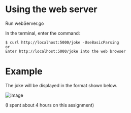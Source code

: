 # Using the web server

Run webServer.go

In the terminal, enter the command: 
```
$ curl http://localhost:5000/joke -UseBasicParsing
or
Enter http://localhost:5000/joke into the web browser
```
# Example
The joke will be displayed in the format shown below.

![image](https://user-images.githubusercontent.com/24797287/204219489-39173609-26d2-4ce1-9408-d8aa36931683.png)

(I spent about 4 hours on this assignment)
